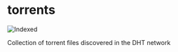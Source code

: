 torrents 
========
![Indexed](https://img.shields.io/badge/indexed-101656-blue)

Collection of torrent files discovered in the DHT network
